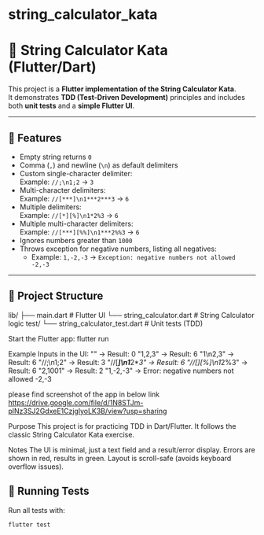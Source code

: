 # string_calculator_kata

# 🧮 String Calculator Kata (Flutter/Dart)

This project is a **Flutter implementation of the String Calculator Kata**.  
It demonstrates **TDD (Test-Driven Development)** principles and includes both **unit tests** and a **simple Flutter UI**.

---

## 🚀 Features

- Empty string returns `0`
- Comma (`,`) and newline (`\n`) as default delimiters
- Custom single-character delimiter:  
  Example: `//;\n1;2` → `3`
- Multi-character delimiters:  
  Example: `//[***]\n1***2***3` → `6`
- Multiple delimiters:  
  Example: `//[*][%]\n1*2%3` → `6`
- Multiple multi-character delimiters:  
  Example: `//[***][%%]\n1***2%%3` → `6`
- Ignores numbers greater than `1000`
- Throws exception for negative numbers, listing all negatives:
    - Example: `1,-2,-3` → `Exception: negative numbers not allowed -2,-3`

---

## 📂 Project Structure

lib/
├── main.dart # Flutter UI
└── string_calculator.dart # String Calculator logic
test/
└── string_calculator_test.dart # Unit tests (TDD)

Start the Flutter app:
flutter run

Example Inputs in the UI:
"" → Result: 0
"1,2,3" → Result: 6
"1\n2,3" → Result: 6
"//;\n1;2" → Result: 3
"//[***]\n1***2***3" → Result: 6
"//[*][%]\n1*2%3" → Result: 6
"2,1001" → Result: 2
"1,-2,-3" → Error: negative numbers not allowed -2,-3

please find screenshot of the app in below link
https://drive.google.com/file/d/1N8STJm-plNz3SJ2GdxeE1CzjglyoLK3B/view?usp=sharing

Purpose
This project is for practicing TDD in Dart/Flutter.
It follows the classic String Calculator Kata exercise.

Notes
The UI is minimal, just a text field and a result/error display.
Errors are shown in red, results in green.
Layout is scroll-safe (avoids keyboard overflow issues).

## 🧪 Running Tests

Run all tests with:

```bash
flutter test




